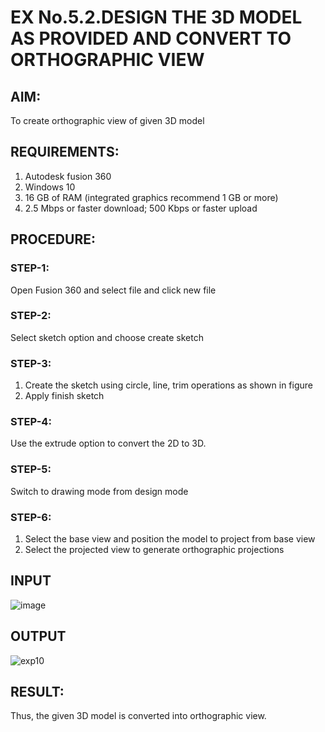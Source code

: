# EX No.5.2.DESIGN THE 3D MODEL AS PROVIDED AND CONVERT TO ORTHOGRAPHIC VIEW
 
## AIM: 
To create orthographic view of given 3D model

## REQUIREMENTS: 
1. Autodesk fusion 360
2. Windows 10
3. 16 GB of RAM (integrated graphics recommend 1 GB or more)
4. 2.5 Mbps or faster download; 500 Kbps or faster upload 

## PROCEDURE:

### STEP-1:
Open Fusion 360 and select file and click new file

### STEP-2:
Select sketch option and choose create sketch

### STEP-3: 
1. Create the sketch using circle, line, trim operations as shown in figure
2. Apply finish sketch 

### STEP-4:
 Use the extrude option to convert the 2D to 3D.

### STEP-5:
Switch to drawing mode from design mode 
          
### STEP-6:
1. Select the base view and position the model to project from base view 
2. Select the projected view to generate orthographic projections

## INPUT
![image](https://user-images.githubusercontent.com/113594316/199412055-fa1f658d-65f4-42c2-9c3c-78c93512e905.png)

## OUTPUT
![exp10](https://github.com/vinothmp21102005/EX-No.5.2.DESIGN-THE-3D-MODEL-AS-PROVIDED-AND-CONVERT-TO-ORTHOGRAPHIC-VIEW/assets/145972215/a3245787-8b20-4f04-9bcf-ec989abf5fe3)


## RESULT:
Thus, the given 3D model is converted into orthographic view.
